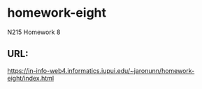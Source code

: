 # homework-eight
 
 N215 Homework 8
 
## URL:
https://in-info-web4.informatics.iupui.edu/~jaronunn/homework-eight/index.html
